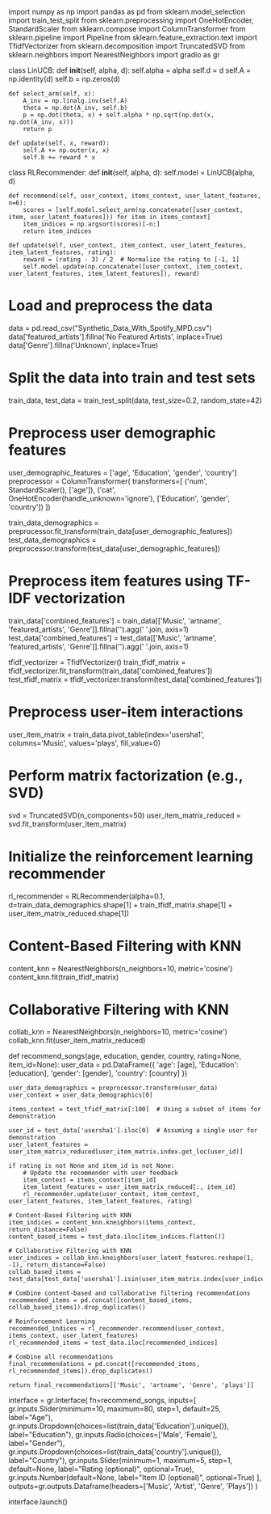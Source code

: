import numpy as np
import pandas as pd
from sklearn.model_selection import train_test_split
from sklearn.preprocessing import OneHotEncoder, StandardScaler
from sklearn.compose import ColumnTransformer
from sklearn.pipeline import Pipeline
from sklearn.feature_extraction.text import TfidfVectorizer
from sklearn.decomposition import TruncatedSVD
from sklearn.neighbors import NearestNeighbors
import gradio as gr

class LinUCB:
    def __init__(self, alpha, d):
        self.alpha = alpha
        self.d = d
        self.A = np.identity(d)
        self.b = np.zeros(d)
        
    def select_arm(self, x):
        A_inv = np.linalg.inv(self.A)
        theta = np.dot(A_inv, self.b)
        p = np.dot(theta, x) + self.alpha * np.sqrt(np.dot(x, np.dot(A_inv, x)))
        return p

    def update(self, x, reward):
        self.A += np.outer(x, x)
        self.b += reward * x

class RLRecommender:
    def __init__(self, alpha, d):
        self.model = LinUCB(alpha, d)
        
    def recommend(self, user_context, items_context, user_latent_features, n=6):
        scores = [self.model.select_arm(np.concatenate([user_context, item, user_latent_features])) for item in items_context]
        item_indices = np.argsort(scores)[-n:]
        return item_indices
    
    def update(self, user_context, item_context, user_latent_features, item_latent_features, rating):
        reward = (rating - 3) / 2  # Normalize the rating to [-1, 1]
        self.model.update(np.concatenate([user_context, item_context, user_latent_features, item_latent_features]), reward)

# Load and preprocess the data
data = pd.read_csv("Synthetic_Data_With_Spotify_MPD.csv")
data['featured_artists'].fillna('No Featured Artists', inplace=True)
data['Genre'].fillna('Unknown', inplace=True)

# Split the data into train and test sets
train_data, test_data = train_test_split(data, test_size=0.2, random_state=42)

# Preprocess user demographic features
user_demographic_features = ['age', 'Education', 'gender', 'country']
preprocessor = ColumnTransformer(
    transformers=[
        ('num', StandardScaler(), ['age']),
        ('cat', OneHotEncoder(handle_unknown='ignore'), ['Education', 'gender', 'country'])
    ])

train_data_demographics = preprocessor.fit_transform(train_data[user_demographic_features])
test_data_demographics = preprocessor.transform(test_data[user_demographic_features])

# Preprocess item features using TF-IDF vectorization
train_data['combined_features'] = train_data[['Music', 'artname', 'featured_artists', 'Genre']].fillna('').agg(' '.join, axis=1)
test_data['combined_features'] = test_data[['Music', 'artname', 'featured_artists', 'Genre']].fillna('').agg(' '.join, axis=1)

tfidf_vectorizer = TfidfVectorizer()
train_tfidf_matrix = tfidf_vectorizer.fit_transform(train_data['combined_features'])
test_tfidf_matrix = tfidf_vectorizer.transform(test_data['combined_features'])

# Preprocess user-item interactions
user_item_matrix = train_data.pivot_table(index='usersha1', columns='Music', values='plays', fill_value=0)

# Perform matrix factorization (e.g., SVD)
svd = TruncatedSVD(n_components=50)
user_item_matrix_reduced = svd.fit_transform(user_item_matrix)

# Initialize the reinforcement learning recommender
rl_recommender = RLRecommender(alpha=0.1, d=train_data_demographics.shape[1] + train_tfidf_matrix.shape[1] + user_item_matrix_reduced.shape[1])

# Content-Based Filtering with KNN
content_knn = NearestNeighbors(n_neighbors=10, metric='cosine')
content_knn.fit(train_tfidf_matrix)

# Collaborative Filtering with KNN
collab_knn = NearestNeighbors(n_neighbors=10, metric='cosine')
collab_knn.fit(user_item_matrix_reduced)

def recommend_songs(age, education, gender, country, rating=None, item_id=None):
    user_data = pd.DataFrame({
        'age': [age],
        'Education': [education],
        'gender': [gender],
        'country': [country]
    })

    user_data_demographics = preprocessor.transform(user_data)
    user_context = user_data_demographics[0]
    
    items_context = test_tfidf_matrix[:100]  # Using a subset of items for demonstration
    
    user_id = test_data['usersha1'].iloc[0]  # Assuming a single user for demonstration
    user_latent_features = user_item_matrix_reduced[user_item_matrix.index.get_loc(user_id)]
    
    if rating is not None and item_id is not None:
        # Update the recommender with user feedback
        item_context = items_context[item_id]
        item_latent_features = user_item_matrix_reduced[:, item_id]
        rl_recommender.update(user_context, item_context, user_latent_features, item_latent_features, rating)
    
    # Content-Based Filtering with KNN
    item_indices = content_knn.kneighbors(items_context, return_distance=False)
    content_based_items = test_data.iloc[item_indices.flatten()]
    
    # Collaborative Filtering with KNN
    user_indices = collab_knn.kneighbors(user_latent_features.reshape(1, -1), return_distance=False)
    collab_based_items = test_data[test_data['usersha1'].isin(user_item_matrix.index[user_indices].flatten())]
    
    # Combine content-based and collaborative filtering recommendations
    recommended_items = pd.concat([content_based_items, collab_based_items]).drop_duplicates()
    
    # Reinforcement Learning
    recommended_indices = rl_recommender.recommend(user_context, items_context, user_latent_features)
    rl_recommended_items = test_data.iloc[recommended_indices]
    
    # Combine all recommendations
    final_recommendations = pd.concat([recommended_items, rl_recommended_items]).drop_duplicates()
    
    return final_recommendations[['Music', 'artname', 'Genre', 'plays']]

interface = gr.Interface(
    fn=recommend_songs,
    inputs=[
        gr.inputs.Slider(minimum=10, maximum=80, step=1, default=25, label="Age"),
        gr.inputs.Dropdown(choices=list(train_data['Education'].unique()), label="Education"),
        gr.inputs.Radio(choices=['Male', 'Female'], label="Gender"),
        gr.inputs.Dropdown(choices=list(train_data['country'].unique()), label="Country"),
        gr.inputs.Slider(minimum=1, maximum=5, step=1, default=None, label="Rating (optional)", optional=True),
        gr.inputs.Number(default=None, label="Item ID (optional)", optional=True)
    ],
    outputs=gr.outputs.Dataframe(headers=['Music', 'Artist', 'Genre', 'Plays'])
)

interface.launch()